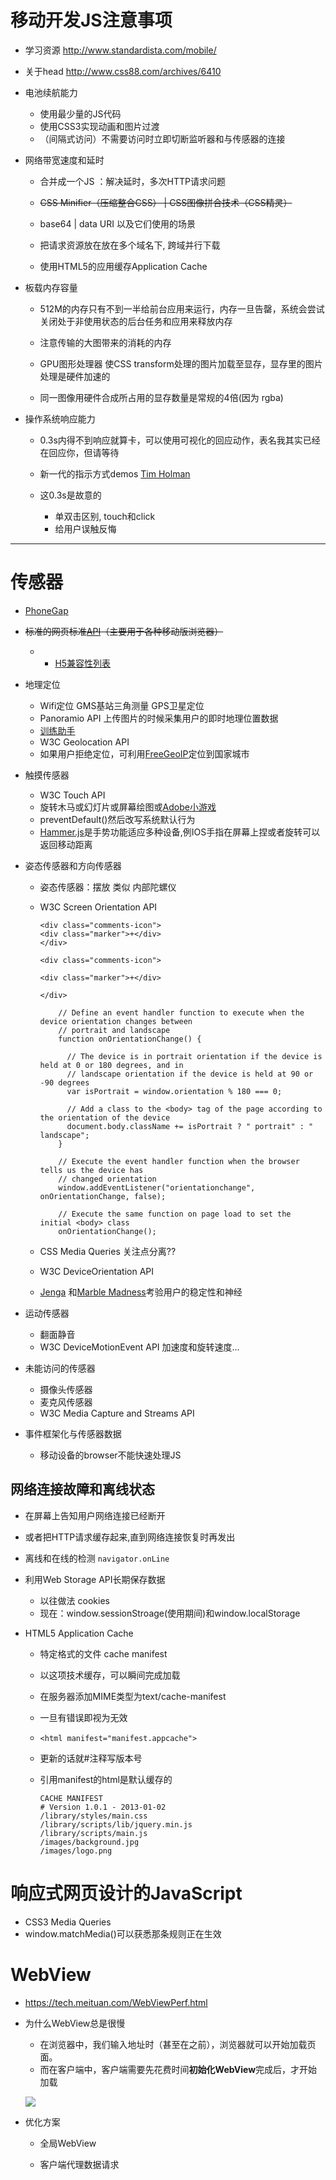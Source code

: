 # **移动开发JS注意事项**

- 学习资源 <http://www.standardista.com/mobile/>
- 关于head <http://www.css88.com/archives/6410>

- 电池续航能力

  - 使用最少量的JS代码
  - 使用CSS3实现动画和图片过渡
  - （间隔式访问）不需要访问时立即切断监听器和与传感器的连接

- 网络带宽速度和延时

  - 合并成一个JS ：解决延时，多次HTTP请求问题
  - ~~CSS Minifier（压缩整合CSS） | CSS图像拼合技术（CSS精灵）~~

  - base64 | data URI 以及它们使用的场景

  - 把请求资源放在放在多个域名下, 跨域并行下载

  - 使用HTML5的应用缓存Application Cache

- 板载内存容量

  - 512M的内存只有不到一半给前台应用来运行，内存一旦告罄，系统会尝试关闭处于非使用状态的后台任务和应用来释放内存
  - 注意传输的大图带来的消耗的内存

  - GPU图形处理器 使CSS transform处理的图片加载至显存，显存里的图片处理是硬件加速的

  - 同一图像用硬件合成所占用的显存数量是常规的4倍(因为 rgba)

- 操作系统响应能力

  - 0.3s内得不到响应就算卡，可以使用可视化的回应动作，表名我其实已经在回应你，但请等待

  - 新一代的指示方式demos [Tim Holman](http://codepen.io/collection/HtAne/)

  - 这0.3s是故意的

    - 单双击区别, touch和click
    - 给用户误触反悔

--------------------------------------------------------------------------------

# **传感器**

- [PhoneGap](http://phonegap.com/)
- ~~标准的网页标准~~[~~API~~](https://www.w3.org/2009/dap/)~~（主要用于各种移动版浏览器）~~

  - - [H5兼容性列表](http://mobilehtml5.org)

- 地理定位

  - Wifi定位 GMS基站三角测量 GPS卫星定位
  - Panoramio API 上传图片的时候采集用户的即时地理位置数据
  - [训练助手](http://mobile.tutsplus/com/)
  - W3C Geolocation API
  - 如果用户拒绝定位，可利用[FreeGeoIP](http://freegeoip.net)定位到国家城市

- 触摸传感器

  - W3C Touch API
  - 旋转木马或幻灯片或屏幕绘图或[Adobe小游戏](http://www.memoryvitamins.biz/index.php)
  - preventDefault()然后改写系统默认行为
  - [Hammer.js](https://github.com/EightMedia/eightmedia.github.io)是手势功能适应多种设备,例IOS手指在屏幕上捏或者旋转可以返回移动距离

- 姿态传感器和方向传感器

  - 姿态传感器：摆放 类似 内部陀螺仪
  - W3C Screen Orientation API

    ```
    <div class="comments-icon">
    <div class="marker">+</div>
    </div>

    <div class="comments-icon">

    <div class="marker">+</div>

    </div>

        // Define an event handler function to execute when the device orientation changes between
        // portrait and landscape
        function onOrientationChange() {

          // The device is in portrait orientation if the device is held at 0 or 180 degrees, and in
          // landscape orientation if the device is held at 90 or -90 degrees
          var isPortrait = window.orientation % 180 === 0;

          // Add a class to the <body> tag of the page according to the orientation of the device
          document.body.className += isPortrait ? " portrait" : " landscape";
        }

        // Execute the event handler function when the browser tells us the device has
        // changed orientation
        window.addEventListener("orientationchange", onOrientationChange, false);

        // Execute the same function on page load to set the initial <body> class
        onOrientationChange();
    ```

  - CSS Media Queries 关注点分离??

  - W3C DeviceOrientation API

  - [Jenga](https://en.wikipedia.org/wiki/Jenga) 和[Marble Madness](https://en.wikipedia.org/wiki/Marble_Madness)考验用户的稳定性和神经

- 运动传感器

  - 翻面静音
  - W3C DeviceMotionEvent API 加速度和旋转速度...

- 未能访问的传感器

  - 摄像头传感器
  - 麦克风传感器
  - W3C Media Capture and Streams API

- 事件框架化与传感器数据

  - 移动设备的browser不能快速处理JS

## **网络连接故障和离线状态**

- 在屏幕上告知用户网络连接已经断开
- 或者把HTTP请求缓存起来,直到网络连接恢复时再发出
- 离线和在线的检测 `navigator.onLine`
- 利用Web Storage API长期保存数据

  - 以往做法 cookies
  - 现在：window.sessionStroage(使用期间)和window.localStorage

- HTML5 Application Cache

  - 特定格式的文件 cache manifest
  - 以这项技术缓存，可以瞬间完成加载
  - 在服务器添加MIME类型为text/cache-manifest
  - 一旦有错误即视为无效
  - `<html manifest="manifest.appcache">`
  - 更新的话就#注释写版本号
  - 引用manifest的html是默认缓存的

    ```
    CACHE MANIFEST
    # Version 1.0.1 - 2013-01-02
    /library/styles/main.css
    /library/scripts/lib/jquery.min.js
    /library/scripts/main.js
    /images/background.jpg
    /images/logo.png
    ```

# **响应式网页设计的JavaScript**

- CSS3 Media Queries
- window.matchMedia()可以获悉那条规则正在生效

# WebView

- <https://tech.meituan.com/WebViewPerf.html>
- 为什么WebView总是很慢

  - 在浏览器中，我们输入地址时（甚至在之前），浏览器就可以开始加载页面。
  - 而在客户端中，客户端需要先花费时间**初始化WebView**完成后，才开始加载

  ![](/assets/webview-better.png)

- 优化方案

  - 全局WebView

  - 客户端代理数据请求
